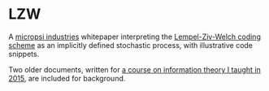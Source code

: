 # LZW
A [micropsi industries](http://www.micropsi-industries.com) whitepaper interpreting the [Lempel-Ziv-Welch coding scheme](https://www.google.com/patents/US4558302) as an implicitly defined stochastic process, with illustrative code snippets.

Two older documents, written for [a course on information theory I taught in 2015](http://homepages.cwi.nl/~schaffne/courses/inftheory/2015/), are included for background.